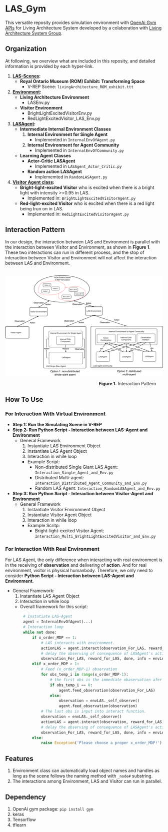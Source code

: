 # LAS_Gym
This versatile reposity provides simulation environment with [OpenAi Gym APIs](https://gym.openai.com/docs/) for Living Architecture System developed by a colaboration with [Living Architecture System Group](http://livingarchitecturesystems.com).

## Organization
At following, we overview what are included in this reposity, and detailed information is provided by each hyper-link.
1. **[LAS-Scenes](https://github.com/UWaterloo-ASL/LAS_Gym/tree/ROM_Agent_Community_LM/LAS-Scenes):**
   * **Royal Ontario Museum (ROM) Exhibit: Transforming Space**
      * V-REP Scene: `livingArchitecture_ROM_exhibit.ttt`
2. **[Environment](https://github.com/UWaterloo-ASL/LAS_Gym/tree/ROM_Agent_Community_LM/Environment):**
   * **Living Architecture Environment**
      * LASEnv.py
   * **Visitor Environment**
      * BrightLightExcitedVisitorEnv.py
      * RedLightExcitedVisitor_LAS_Env.py
3. **[LASAgent](https://github.com/UWaterloo-ASL/LAS_Gym/tree/ROM_Agent_Community_LM/LASAgent):**
   * **Intermediate Internal Environment Classes**
      1. **Internal Environment for Single Agent** 
         * Implemented in `InternalEnvOfAgent.py`
      2. **Internal Environment for Agent Community**
         * Implemented in `InternalEnvOfCommunity.py`
   * **Learning Agent Classes**
      * **Actor-Critic LASAgent**
         * Implemented in `LASAgent_Actor_Critic.py`
      * **Random action LASAgent**
         * Implememted in `RandomLASAgent.py`
4. **[Visitor Agent class](https://github.com/UWaterloo-ASL/LAS_Gym/tree/ROM_Agent_Community_LM/VisitorAgent):** 
      * **Bright-light-excited Visitor** who is excited when there is a bright light with intensity >=0.95 in LAS.
         * Implemented in: `BrightLightExcitedVisitorAgent.py`
      * **Red-light-excited Visitor** who is excited when there is a red light being trun on in LAS.
         * Implemented in: `RedLightExcitedVisitorAgent.py`
## Interaction Pattern
In our design, the interaction between LAS and Environment is parallel with the interaction between Visitor and Environment, as shown in **Figure 1**. These two interactions can run in different process, and the stop of interaction between Visitor and Environment will not affect the interaction between LAS and Environment.

&nbsp; &nbsp; &nbsp; &nbsp; &nbsp; &nbsp; &nbsp; &nbsp; &nbsp; &nbsp; &nbsp; &nbsp; &nbsp; &nbsp; &nbsp; &nbsp; &nbsp; &nbsp; &nbsp; &nbsp; &nbsp; &nbsp; &nbsp; <img src="https://github.com/UWaterloo-ASL/LAS_Gym/blob/ROM_Agent_Community_LM/InitialDesignIdeas/DesignFigures/Interaction_Pattern.png"  /> 

&nbsp; &nbsp; &nbsp; &nbsp; &nbsp; &nbsp; &nbsp; &nbsp; &nbsp; &nbsp; &nbsp; &nbsp; &nbsp; &nbsp; &nbsp; &nbsp; &nbsp; &nbsp; &nbsp; &nbsp; &nbsp; &nbsp; &nbsp; &nbsp; &nbsp; &nbsp; &nbsp; &nbsp; &nbsp; &nbsp; &nbsp; &nbsp; &nbsp; &nbsp; &nbsp; &nbsp; &nbsp; &nbsp; **Figure 1.** Interaction Pattern
## How To Use
### For Interaction With Virtual Environment
* **Step 1: Run the Simulating Scene in V-REP**
* **Step 2: Run Python Script - Interaction between LAS-Agent and Environment**
   * General Framework
      1. Instantiate LAS Environment Object
      2. Instantiate LAS Agent Object
      3. Interaction in while loop
      * Example Script: 
         * Non-distributed Single Giant LAS Agent: `Interaction_Single_Agent_and_Env.py` 
         * Distributed Multi-agent: `Interaction_Distributed_Agent_Community_and_Env.py`
         * Random LAS Agent: `Interaction_RandomLASAgent_and_Env.py`
* **Step 3: Run Python Script - Interaction between Visitor-Agent and Environment**
   * General Framework
      1. Instantiate Visitor Environment Object
      2. Instantiate Visitor Agent Object
      3. Interaction in while loop
      * Example Scritp:
         * Bright-light-excited Visitor Agent: `Interaction_Multi_BrightLightExcitedVisitor_and_Env.py`
### For Interaction With Real Environment
For LAS Agent, the only difference when interacting with real environment is in the receiving of **observation** and delivering of **action**. And for real environment, visitor is physical humanbody. Therefore, we only need to consider **Python Script - Interaction between LAS-Agent and Environment**.
   * General Framework:
      1. Instantiate LAS Agent Object
      2. Interaction in while loop
      * Overall framework for this script:
```python
        # Instatiate LAS-Agent
        agent = InternalEnvOfAgent(...)
        # Interaction loop
        while not done:
            if x_order_MDP == 1:
                # LAS interacts with environment.
                actionLAS = agent.interact(observation_For_LAS, reward_for_LAS, done)
                # delay the observing of consequence of LASAgent's action
                observation_For_LAS, reward_for_LAS, done, info = envLAS.step(actionLAS)
            elif x_order_MDP > 1:
                # Feed (x_order_MDP-1) observation
                for obs_temp_i in range(x_order_MDP-1):
                    # the first obs is the immediate obaservation afer taking action
                    if obs_temp_i == 0: 
                        agent.feed_observation(observation_For_LAS)
                    else:
                        observation = envLAS._self_observe()
                        agent.feed_observation(observation)
                # The last obs is input into interact function.
                observation = envLAS._self_observe()
                actionLAS = agent.interact(observation, reward_for_LAS, done)
                # delay the observing of consequence of LASAgent's action
                observation_For_LAS, reward_for_LAS, done, info = envLAS.step(actionLAS)
            else:
                raise Exception('Please choose a proper x_order_MDP!')
```

## Features
  1. Environment class can automatically load object names and handles as long as the scene follows the naming method with `_node#` substring.
  2. The interactions among Environment, LAS and Visitor can run in parallel.

## Dependency
   1. OpenAi gym package: `pip install gym`
   2. keras
   3. Tensorflow
   4. tflearn
